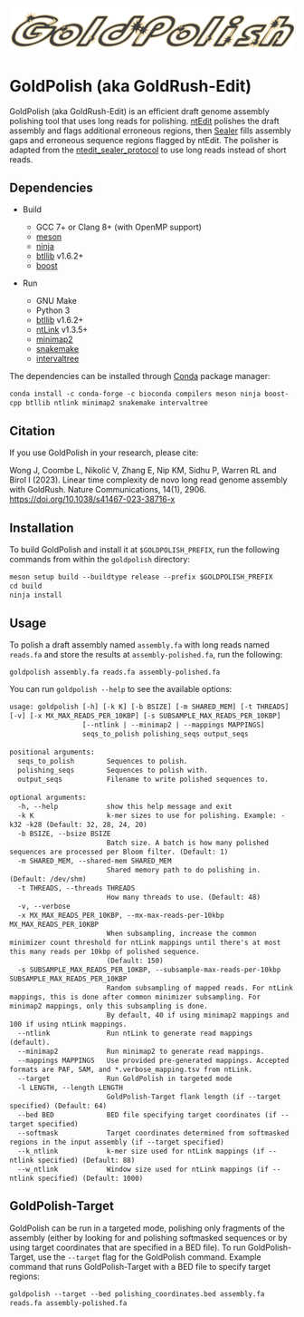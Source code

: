 ![Logo](https://github.com/bcgsc/goldpolish/blob/master/goldpolish-logo.png)

# GoldPolish (aka GoldRush-Edit)

GoldPolish (aka GoldRush-Edit) is an efficient draft genome assembly polishing tool that uses long reads for polishing. [ntEdit](https://github.com/bcgsc/ntEdit) polishes the draft assembly and flags additional erroneous regions, then [Sealer](https://github.com/bcgsc/abyss/tree/master/Sealer) fills assembly gaps and erroneous sequence regions flagged by ntEdit. The polisher is adapted from the [ntedit_sealer_protocol](https://github.com/bcgsc/ntedit_sealer_protocol/) to use long reads instead of short reads.

## Dependencies

- Build
  * GCC 7+ or Clang 8+ (with OpenMP support)
  * [meson](https://mesonbuild.com/)
  * [ninja](https://ninja-build.org/)
  * [btllib](https://github.com/bcgsc/btllib) v1.6.2+
  * [boost](https://www.boost.org/)

- Run
  * GNU Make
  * Python 3
  * [btllib](https://github.com/bcgsc/btllib) v1.6.2+
  * [ntLink](https://github.com/bcgsc/ntlink) v1.3.5+
  * [minimap2](https://github.com/lh3/minimap2)
  * [snakemake](https://github.com/snakemake/snakemake)
  * [intervaltree](https://github.com/chaimleib/intervaltree) 

The dependencies can be installed through [Conda](https://docs.conda.io/en/latest/) package manager:
```
conda install -c conda-forge -c bioconda compilers meson ninja boost-cpp btllib ntlink minimap2 snakemake intervaltree

```

## Citation
If you use GoldPolish in your research, please cite:

Wong J, Coombe L, Nikolić V, Zhang E, Nip KM, Sidhu P, Warren RL and Birol I (2023). Linear time complexity de novo long read genome assembly with GoldRush. Nature Communications, 14(1), 2906. https://doi.org/10.1038/s41467-023-38716-x

## Installation

To build GoldPolish and install it at `$GOLDPOLISH_PREFIX`, run the following commands from within the `goldpolish` directory:
```
meson setup build --buildtype release --prefix $GOLDPOLISH_PREFIX
cd build
ninja install
```

## Usage

To polish a draft assembly named `assembly.fa` with long reads named `reads.fa` and store the results at `assembly-polished.fa`, run the following:
```
goldpolish assembly.fa reads.fa assembly-polished.fa
```

You can run `goldpolish --help` to see the available options:
```
usage: goldpolish [-h] [-k K] [-b BSIZE] [-m SHARED_MEM] [-t THREADS] [-v] [-x MX_MAX_READS_PER_10KBP] [-s SUBSAMPLE_MAX_READS_PER_10KBP]
                  [--ntlink | --minimap2 | --mappings MAPPINGS]
                  seqs_to_polish polishing_seqs output_seqs

positional arguments:
  seqs_to_polish        Sequences to polish.
  polishing_seqs        Sequences to polish with.
  output_seqs           Filename to write polished sequences to.

optional arguments:
  -h, --help            show this help message and exit
  -k K                  k-mer sizes to use for polishing. Example: -k32 -k28 (Default: 32, 28, 24, 20)
  -b BSIZE, --bsize BSIZE
                        Batch size. A batch is how many polished sequences are processed per Bloom filter. (Default: 1)
  -m SHARED_MEM, --shared-mem SHARED_MEM
                        Shared memory path to do polishing in. (Default: /dev/shm)
  -t THREADS, --threads THREADS
                        How many threads to use. (Default: 48)
  -v, --verbose
  -x MX_MAX_READS_PER_10KBP, --mx-max-reads-per-10kbp MX_MAX_READS_PER_10KBP
                        When subsampling, increase the common minimizer count threshold for ntLink mappings until there's at most this many reads per 10kbp of polished sequence.
                        (Default: 150)
  -s SUBSAMPLE_MAX_READS_PER_10KBP, --subsample-max-reads-per-10kbp SUBSAMPLE_MAX_READS_PER_10KBP
                        Random subsampling of mapped reads. For ntLink mappings, this is done after common minimizer subsampling. For minimap2 mappings, only this subsampling is done.
                        By default, 40 if using minimap2 mappings and 100 if using ntLink mappings.
  --ntlink              Run ntLink to generate read mappings (default).
  --minimap2            Run minimap2 to generate read mappings.
  --mappings MAPPINGS   Use provided pre-generated mappings. Accepted formats are PAF, SAM, and *.verbose_mapping.tsv from ntLink.
  --target              Run GoldPolish in targeted mode
  -l LENGTH, --length LENGTH
                        GoldPolish-Target flank length (if --target specified) (Default: 64)
  --bed BED             BED file specifying target coordinates (if --target specified)
  --softmask            Target coordinates determined from softmasked regions in the input assembly (if --target specified)
  --k_ntlink            k-mer size used for ntLink mappings (if --ntlink specified) (Default: 88)
  --w_ntlink            Window size used for ntLink mappings (if --ntlink specified) (Default: 1000)
```

## GoldPolish-Target
GoldPolish can be run in a targeted mode, polishing only fragments of the assembly (either by looking for and polishing softmasked sequences or by using target coordinates that are specified in a BED file). To run GoldPolish-Target, use the `--target` flag for the GoldPolish command. Example command that runs GoldPolish-Target with a BED file to specify target regions:
```
goldpolish --target --bed polishing_coordinates.bed assembly.fa reads.fa assembly-polished.fa 
```  
